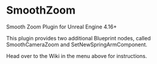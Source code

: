 # SmoothZoom

Smooth Zoom Plugin for Unreal Engine 4.16+

This plugin provides two additional Blueprint nodes, called SmoothCameraZoom and SetNewSpringArmComponent.  

Head over to the Wiki in the menu above for instructions.
